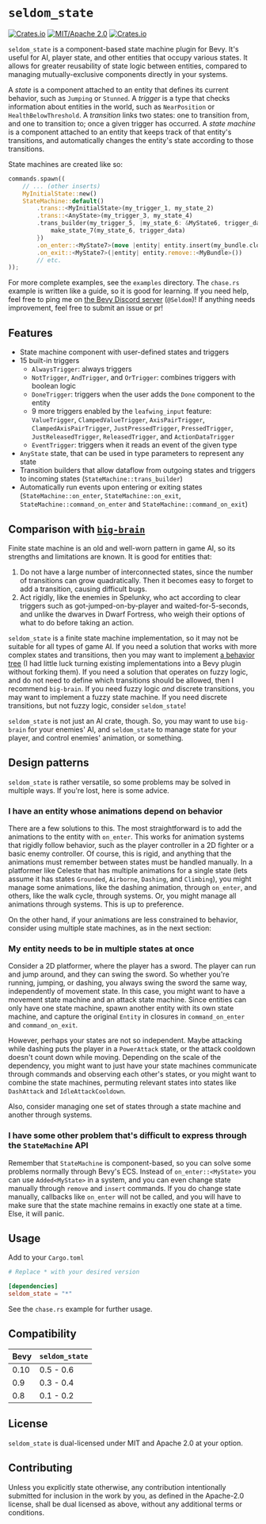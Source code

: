 # `seldom_state`

[![Crates.io](https://img.shields.io/crates/v/seldom_state.svg)](https://crates.io/crates/seldom_state)
[![MIT/Apache 2.0](https://img.shields.io/badge/license-MIT%2FApache-blue.svg)](https://github.com/Seldom-SE/seldom_state#license)
[![Crates.io](https://img.shields.io/crates/d/seldom_state.svg)](https://crates.io/crates/seldom_state)

`seldom_state` is a component-based state machine plugin for Bevy. It's useful for AI, player state,
and other entities that occupy various states. It allows for greater reusability of state logic
between entities, compared to managing mutually-exclusive components directly in your systems.

A *state* is a component attached to an entity that defines its current behavior, such as `Jumping`
or `Stunned`. A *trigger* is a type that checks information about entities in the world, such as
`NearPosition` or `HealthBelowThreshold`. A *transition* links two states: one to transition from,
and one to transition to; once a given trigger has occurred. A *state machine* is a component
attached to an entity that keeps track of that entity's transitions, and automatically changes the
entity's state according to those transitions.

State machines are created like so:

```Rust
commands.spawn((
    // ... (other inserts)
    MyInitialState::new()
    StateMachine::default()
        .trans::<MyInitialState>(my_trigger_1, my_state_2)
        .trans::<AnyState>(my_trigger_3, my_state_4)
        .trans_builder(my_trigger_5, |my_state_6: &MyState6, trigger_data| {
            make_state_7(my_state_6, trigger_data)
        })
        .on_enter::<MyState7>(move |entity| entity.insert(my_bundle.clone()))
        .on_exit::<MyState7>(|entity| entity.remove::<MyBundle>())
        // etc.
));
```

For more complete examples, see the `examples` directory. The `chase.rs` example is written like a
guide, so it is good for learning. If you need help, feel free to ping me on
[the Bevy Discord server](https://discord.com/invite/bevy) (`@Seldom`)! If anything needs
improvement, feel free to submit an issue or pr!

## Features

- State machine component with user-defined states and triggers
- 15 built-in triggers
    - `AlwaysTrigger`: always triggers
    - `NotTrigger`, `AndTrigger`, and `OrTrigger`: combines triggers with boolean logic
    - `DoneTrigger`: triggers when the user adds the `Done` component to the entity
    - 9 more triggers enabled by the `leafwing_input` feature: `ValueTrigger`,
    `ClampedValueTrigger`, `AxisPairTrigger`, `ClampedAxisPairTrigger`, `JustPressedTrigger`,
    `PressedTrigger`, `JustReleasedTrigger`, `ReleasedTrigger`, and `ActionDataTrigger`
    - `EventTrigger`: triggers when it reads an event of the given type
- `AnyState` state, that can be used in type parameters to represent any state
- Transition builders that allow dataflow from outgoing states and triggers to incoming states
(`StateMachine::trans_builder`)
- Automatically run events upon entering or exiting states (`StateMachine::on_enter`,
`StateMachine::on_exit`, `StateMachine::command_on_enter` and `StateMachine::command_on_exit`)

## Comparison with [`big-brain`](https://github.com/zkat/big-brain)

Finite state machine is an old and well-worn pattern in game AI, so its strengths and limitations
are known. It is good for entities that:

1. Do not have a large number of interconnected states, since the number of transitions can grow
quadratically. Then it becomes easy to forget to add a transition, causing difficult bugs.
2. Act rigidly, like the enemies in Spelunky, who act according to clear triggers such as
got-jumped-on-by-player and waited-for-5-seconds, and unlike the dwarves in Dwarf Fortress, who
weigh their options of what to do before taking an action.

`seldom_state` is a finite state machine implementation, so it may not be suitable for all types of
game AI. If you need a solution that works with more complex states and transitions, then you may
want to implement
[a behavior tree](https://www.gamedeveloper.com/programming/behavior-trees-for-ai-how-they-work) (I
had little luck turning existing implementations into a Bevy plugin without forking them). If you
need a solution that operates on fuzzy logic, and do not need to define which transitions should be
allowed, then I recommend `big-brain`. If you need fuzzy logic *and* discrete transitions, you may
want to implement a fuzzy state machine. If you need discrete transitions, but not fuzzy logic,
consider `seldom_state`!

`seldom_state` is not just an AI crate, though. So, you may want to use `big-brain` for your
enemies' AI, and `seldom_state` to manage state for your player, and control enemies' animation, or
something.

## Design patterns

`seldom_state` is rather versatile, so some problems may be solved in multiple ways. If you're lost,
here is some advice.

### I have an entity whose animations depend on behavior

There are a few solutions to this. The most straightforward is to add the animations to the entity
with `on_enter`. This works for animation systems that rigidly follow behavior, such as the player
controller in a 2D fighter or a basic enemy controller. Of course, this is rigid, and anything that
the animations must remember between states must be handled manually. In a platformer like Celeste
that has multiple animations for a single state (lets assume it has states `Grounded`, `Airborne`,
`Dashing`, and `Climbing`), you might manage some animations, like the dashing animation, through
`on_enter`, and others, like the walk cycle, through systems. Or, you might manage all animations
through systems. This is up to preference.

On the other hand, if your animations are less constrained to behavior, consider using multiple
state machines, as in the next section:

### My entity needs to be in multiple states at once

Consider a 2D platformer, where the player has a sword. The player can run and jump around, and they
can swing the sword. So whether you're running, jumping, or dashing, you always swing the sword the
same way, independently of movement state. In this case, you might want to have a movement state
machine and an attack state machine. Since entities can only have one state machine, spawn another
entity with its own state machine, and capture the original `Entity` in closures in
`command_on_enter` and `command_on_exit`.

However, perhaps your states are not so independent. Maybe attacking while dashing puts the player
in a `PowerAttack` state, or the attack cooldown doesn't count down while moving. Depending on the
scale of the dependency, you might want to just have your state machines communicate through
commands and observing each other's states, or you might want to combine the state machines,
permuting relevant states into states like `DashAttack` and `IdleAttackCooldown`.

Also, consider managing one set of states through a state machine and another through systems.

### I have some other problem that's difficult to express through the `StateMachine` API

Remember that `StateMachine` is component-based, so you can solve some problems normally through
Bevy's ECS. Instead of `on_enter::<MyState>` you can use `Added<MyState>` in a system, and you can
even change state manually through `remove` and `insert` commands. If you do change state manually,
callbacks like `on_enter` will not be called, and you will have to make sure that the state machine
remains in exactly one state at a time. Else, it will panic.

## Usage

Add to your `Cargo.toml`

```toml
# Replace * with your desired version

[dependencies]
seldom_state = "*"
```

See the `chase.rs` example for further usage.

## Compatibility

| Bevy | `seldom_state` |
| ---- | -------------- |
| 0.10 | 0.5 - 0.6      |
| 0.9  | 0.3 - 0.4      |
| 0.8  | 0.1 - 0.2      |

## License

`seldom_state` is dual-licensed under MIT and Apache 2.0 at your option.

## Contributing

Unless you explicitly state otherwise, any contribution intentionally submitted for inclusion in the
work by you, as defined in the Apache-2.0 license, shall be dual licensed as above, without any
additional terms or conditions.
